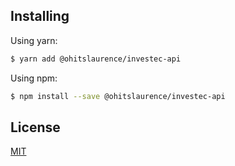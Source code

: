 ## Installing

Using yarn:

```bash
$ yarn add @ohitslaurence/investec-api
```

Using npm:

```bash
$ npm install --save @ohitslaurence/investec-api
```

## License

[MIT](LICENSE)
